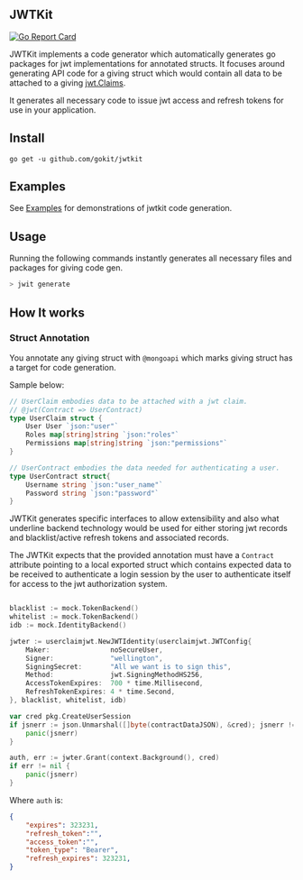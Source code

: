JWTKit
--------
[![Go Report Card](https://goreportcard.com/badge/github.com/gokit/jwtkit)](https://goreportcard.com/report/github.com/gokit/jwtkit)

JWTKit implements a code generator which automatically generates go packages for jwt implementations for annotated structs.
It focuses around generating API code for a giving struct which would contain all data to be attached to a giving [jwt.Claims](https://godoc.org/github.com/dgrijalva/jwt-go#Claims).

It generates all necessary code to issue jwt access and refresh tokens for use in your application.

## Install

```
go get -u github.com/gokit/jwtkit
```

## Examples

See [Examples](./examples) for demonstrations of jwtkit code generation.

## Usage

Running the following commands instantly generates all necessary files and packages for giving code gen.

```go
> jwit generate
```

## How It works

### Struct Annotation

You annotate any giving struct with `@mongoapi` which marks giving struct has a target for code generation. 

Sample below:

```go
// UserClaim embodies data to be attached with a jwt claim.
// @jwt(Contract => UserContract)
type UserClaim struct {
	User User `json:"user"`
	Roles map[string]string `json:"roles"`
	Permissions map[string]string `json:"permissions"`
}

// UserContract embodies the data needed for authenticating a user.
type UserContract struct{
	Username string `json:"user_name"`
	Password string `json:"password"`
}
```

JWTKit generates specific interfaces to allow extensibility and also 
what underline backend technology would be used for either storing jwt
records and blacklist/active refresh tokens and associated records.

The JWTKit expects that the provided annotation must have a `Contract`
attribute pointing to a local exported struct which contains expected 
data to be received to authenticate a login session by the user to 
authenticate itself for access to the jwt authorization system.

```go

blacklist := mock.TokenBackend()
whitelist := mock.TokenBackend()
idb := mock.IdentityBackend()

jwter := userclaimjwt.NewJWTIdentity(userclaimjwt.JWTConfig{
	Maker:               noSecureUser,
	Signer:              "wellington",
	SigningSecret:       "All we want is to sign this",
	Method:              jwt.SigningMethodHS256,
	AccessTokenExpires:  700 * time.Millisecond,
	RefreshTokenExpires: 4 * time.Second,
}, blacklist, whitelist, idb)

var cred pkg.CreateUserSession
if jsnerr := json.Unmarshal([]byte(contractDataJSON), &cred); jsnerr != nil {
	panic(jsnerr)
}

auth, err := jwter.Grant(context.Background(), cred)
if err != nil {
	panic(jsnerr)
}

```

Where `auth` is:
```json
{
	"expires": 323231,
	"refresh_token":"",
	"access_token":"",
	"token_type": "Bearer",
	"refresh_expires": 323231,
}
```
